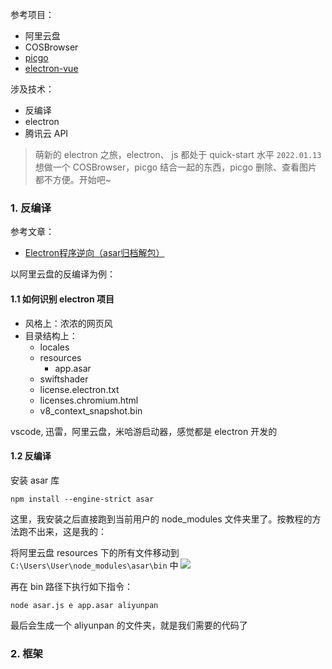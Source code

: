 
参考项目：
- 阿里云盘
- COSBrowser
- [picgo](https://github.com/Molunerfinn/PicGo)
- [electron-vue](https://github.com/SimulatedGREG/electron-vue)

涉及技术：
- 反编译
- electron
- 腾讯云 API

>萌新的 electron 之旅，electron、 js 都处于 quick-start 水平  `2022.01.13` <br> 想做一个 COSBrowser，picgo 结合一起的东西，picgo 删除、查看图片都不方便。开始吧~


### 1. 反编译

参考文章：
- [Electron程序逆向（asar归档解包）](https://www.cnblogs.com/cc11001100/p/14290584.html)

以阿里云盘的反编译为例：

#### 1.1 如何识别 electron 项目

- 风格上：浓浓的网页风
- 目录结构上：
  - locales
  - resources
    - app.asar
  - swiftshader
  - license.electron.txt
  - licenses.chromium.html
  - v8_context_snapshot.bin


vscode, 迅雷，阿里云盘，米哈游启动器，感觉都是 electron 开发的


#### 1.2 反编译

安装 asar 库

```
npm install --engine-strict asar
```

这里，我安装之后直接跑到当前用户的 node_modules 文件夹里了。按教程的方法跑不出来，这是我的：

将阿里云盘 resources 下的所有文件移动到 `C:\Users\User\node_modules\asar\bin` 中
![](https://img-1301102143.cos.ap-beijing.myqcloud.com/202201131824599.jpg)

再在 bin 路径下执行如下指令：
```
node asar.js e app.asar aliyunpan
```

最后会生成一个 aliyunpan 的文件夹，就是我们需要的代码了


### 2. 框架

